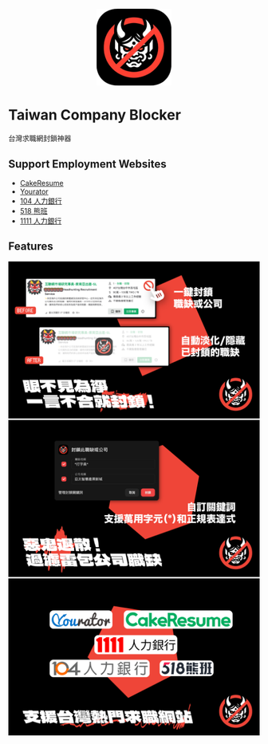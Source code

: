 <p align=center>
  <img src="src/assets/img/icon.png" width="150"/>
</p>

# Taiwan Company Blocker

台灣求職網封鎖神器

## Support Employment Websites

- [CakeResume](https://www.cakeresume.com/)
- [Yourator](https://www.yourator.co/)
- [104 人力銀行](https://www.104.com.tw/)
- [518 熊班](https://www.518.com.tw/)
- [1111 人力銀行](https://www.1111.com.tw/)

## Features

<img src="illustration/1x/screenshot-1.png"/>
<img src="illustration/1x/screenshot-2.png"/>
<img src="illustration/1x/screenshot-3.png"/>
